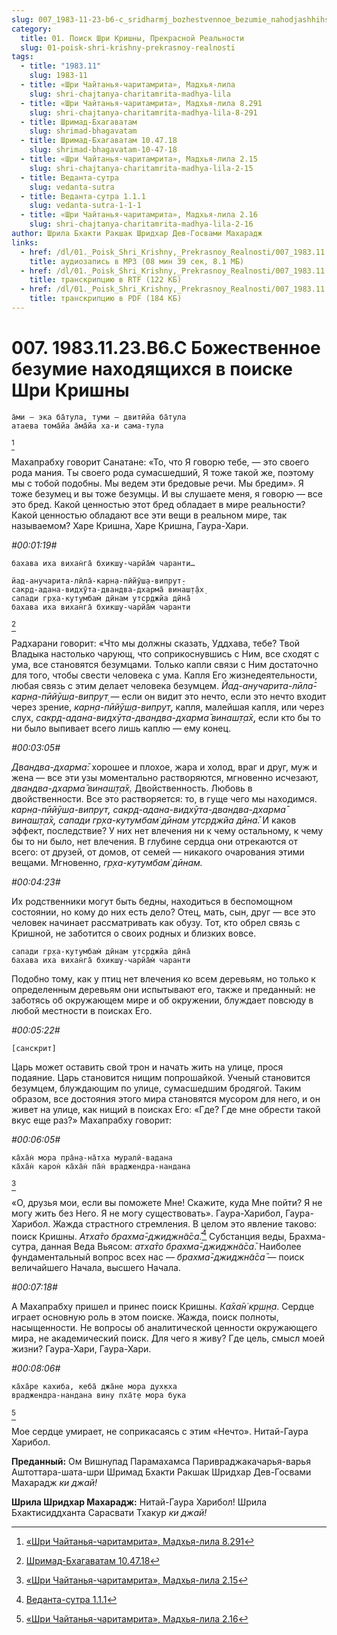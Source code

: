 ```yaml
---
slug: 007_1983-11-23-b6-c_sridharmj_bozhestvennoe_bezumie_nahodjashhihsja_v_poiske_shri_krishny
category:
  title: 01. Поиск Шри Кришны, Прекрасной Реальности
  slug: 01-poisk-shri-krishny-prekrasnoy-realnosti
tags:
  - title: "1983.11"
    slug: 1983-11
  - title: «Шри Чайтанья-чаритамрита», Мадхья-лила
    slug: shri-chajtanya-charitamrita-madhya-lila
  - title: «Шри Чайтанья-чаритамрита», Мадхья-лила 8.291
    slug: shri-chajtanya-charitamrita-madhya-lila-8-291
  - title: Шримад-Бхагаватам
    slug: shrimad-bhagavatam
  - title: Шримад-Бхагаватам 10.47.18
    slug: shrimad-bhagavatam-10-47-18
  - title: «Шри Чайтанья-чаритамрита», Мадхья-лила 2.15
    slug: shri-chajtanya-charitamrita-madhya-lila-2-15
  - title: Веданта-сутра
    slug: vedanta-sutra
  - title: Веданта-сутра 1.1.1
    slug: vedanta-sutra-1-1-1
  - title: «Шри Чайтанья-чаритамрита», Мадхья-лила 2.16
    slug: shri-chajtanya-charitamrita-madhya-lila-2-16
author: Шрила Бхакти Ракшак Шридхар Дев-Госвами Махарадж
links:
  - href: /dl/01._Poisk_Shri_Krishny,_Prekrasnoy_Realnosti/007_1983.11.23.B6.C_SridharMj_Bozhestvennoe_bezumie_nahodjashhihsja_v_poiske_Shri_Krishny.mp3
    title: аудиозапись в MP3 (08 мин 39 сек, 8.1 МБ)
  - href: /dl/01._Poisk_Shri_Krishny,_Prekrasnoy_Realnosti/007_1983.11.23.B6.C_SridharMj_Bozhestvennoe_bezumie_nahodjashhihsja_v_poiske_Shri_Krishny.rtf
    title: транскрипцию в RTF (122 КБ)
  - href: /dl/01._Poisk_Shri_Krishny,_Prekrasnoy_Realnosti/007_1983.11.23.B6.C_SridharMj_Bozhestvennoe_bezumie_nahodjashhihsja_v_poiske_Shri_Krishny.pdf
    title: транскрипцию в PDF (184 КБ)
---
```


# 007. 1983.11.23.В6.С Божественное безумие находящихся в поиске Шри Кришны

    а̄ми — эка ба̄тула, туми — двитӣйа ба̄тула
    атаева тома̄йа а̄ма̄йа ха-и сама-тула
[^ftnref1]

Махапрабху говорит Санатане: «То, что Я говорю тебе, — это своего рода мания. Ты своего рода сумасшедший, Я тоже такой же, поэтому мы с тобой подобны. Мы ведем эти бредовые речи. Мы бредим». Я тоже безумец и вы тоже безумцы. И вы слушаете меня, я говорю — все это бред. Какой ценностью этот бред обладает в мире реальности? Какой ценностью обладают все эти вещи в реальном мире, так называемом? Харе Кришна, Харе Кришна, Гаура-Хари.

*#00:01:19#*

    бахава иха вихан̇га̄ бхикш̣у-чарйа̄м̇ чаранти…

    йад-анучарита-лӣла̄-карн̣а-пӣйӯш̣а-випрут̣-
    сакр̣д-адана-видхӯта-двандва-дхарма̄ винаш̣т̣а̄х̣
    сапади гр̣ха-кут̣умбам̇ дӣнам утср̣джйа дӣна̄
    бахава иха вихан̇га̄ бхикш̣у-чарйа̄м̇ чаранти
[^ftnref2]

Радхарани говорит: «Что мы должны сказать, Уддхава, тебе? Твой Владыка настолько чарующ, что соприкоснувшись с Ним, все сходят с ума, все становятся безумцами. Только капли связи с Ним достаточно для того, чтобы свести человека с ума. Капля Его жизнедеятельности, любая связь с этим делает человека безумцем. *Йад-анучарита-лӣла̄-карн̣а-пӣйӯш̣а-випрут̣* — если он видит это нечто, если это нечто входит через зрение, *карн̣а-пӣйӯш̣а-випрут̣*, капля, малейшая капля, или через слух, *сакр̣д-адана-видхӯта-двандва-дхарма̄ винаш̣т̣а̄х̣*, если кто бы то ни было выпивает всего лишь каплю — ему конец.

*#00:03:05#*

*Двандва-дхарма̄*: хорошее и плохое, жара и холод, враг и друг, муж и жена — все эти узы моментально растворяются, мгновенно исчезают, *двандва-дхарма̄ винаш̣т̣а̄х̣.* Двойственность. Любовь в двойственности. Все это растворяется: то, в гуще чего мы находимся. *карн̣а-пӣйӯш̣а-випрут̣, сакр̣д-адана-видхӯта-двандва-дхарма̄ винаш̣т̣а̄х̣, сапади гр̣ха-кут̣умбам̇ дӣнам утср̣джйа дӣна̄.* И каков эффект, последствие? У них нет влечения ни к чему остальному, к чему бы то ни было, нет влечения. В глубине сердца они отрекаются от всего: от друзей, от домов, от семей — никакого очарования этими вещами. Мгновенно, *гр̣ха-кут̣умбам̇ дӣнам.*

*#00:04:23#*

Их родственники могут быть бедны, находиться в беспомощном состоянии, но кому до них есть дело? Отец, мать, сын, друг — все это человек начинает рассматривать как обузу. Тот, кто обрел связь с Кришной, не заботится о своих родных и близких вовсе.

    сапади гр̣ха-кут̣умбам̇ дӣнам утср̣джйа дӣна̄
    бахава иха вихан̇га̄ бхикш̣у-чарйа̄м̇ чаранти

Подобно тому, как у птиц нет влечения ко всем деревьям, но только к определенным деревьям они испытывают его, также и преданный: не заботясь об окружающем мире и об окружении, блуждает повсюду в любой местности в поисках Его.

*#00:05:22#*

    [санскрит]

Царь может оставить свой трон и начать жить на улице, прося подаяние. Царь становится нищим попрошайкой. Ученый становится безумцем, блуждающим по улице, сумасшедшим бродягой. Таким образом, все достояния этого мира становятся мусором для него, и он живет на улице, как нищий в поисках Его: «Где? Где мне обрести такой вкус еще раз?» Махапрабху говорит:

*#00:06:05#*

    ка̄ха̄н̇ мора пра̄н̣а-на̄тха муралӣ-вадана
    ка̄ха̄н̇ карон̇ ка̄ха̄н̇ па̄н̇ враджендра-нандана
[^ftnref3]

«О, друзья мои, если вы поможете Мне! Скажите, куда Мне пойти? Я не могу жить без Него. Я не могу существовать». Гаура-Харибол, Гаура-Харибол. Жажда страстного стремления. В целом это явление таково: поиск Кришны. *Атха̄то брахма̄-джиджн̃а̄са̄.*[^ftnref4] Субстанция веды, Брахма-сутра, данная Веда Вьясом: *атха̄то брахма̄-джиджн̃а̄са̄*. Наиболее фундаментальный вопрос всех нас — *брахма̄-джиджн̃а̄са̄* — поиск величайшего Начала, высшего Начала.

*#00:07:18#*

А Махапрабху пришел и принес поиск Кришны. *Ка̄ха̄н̇ кр̣ш̣н̣а*. Сердце играет основную роль в этом поиске. Жажда, поиск полноты, насыщенности. Не вопросы об аналитической ценности окружающего мира, не академический поиск. Для чего я живу? Где цель, смысл моей жизни? Гаура-Хари, Гаура-Хари.

*#00:08:06#*

    ка̄ха̄ре кахиба, кеба̄ джа̄не мора дух̣кха
    враджендра-нандана вину пха̄т̣е мора бука
[^ftnref5]

Мое сердце умирает, не соприкасаясь с этим «Нечто». Нитай-Гаура Харибол.

**Преданный:** Ом Вишнупад Парамахамса Паривраджакачарья-варья Аштоттара-шата-шри Шримад Бхакти Ракшак Шридхар Дев-Госвами Махарадж *ки джай!*

**Шрила Шридхар Махарадж:** Нитай-Гаура Харибол! Шрила Бхактисиддханта Сарасвати Тхакур *ки джай!*



[^ftnref1]: [«Шри Чайтанья-чаритамрита», Мадхья-лила 8.291](../notes/shri-chajtanya-charitamrita-madhya-lila/shri-chajtanya-charitamrita-madhya-lila-8-291.md)

[^ftnref2]: [Шримад-Бхагаватам 10.47.18](../notes/shrimad-bhagavatam/shrimad-bhagavatam-10-47-18.md)

[^ftnref3]: [«Шри Чайтанья-чаритамрита», Мадхья-лила 2.15](../notes/shri-chajtanya-charitamrita-madhya-lila/shri-chajtanya-charitamrita-madhya-lila-2-15.md)

[^ftnref4]: [Веданта-сутра 1.1.1](../notes/vedanta-sutra/vedanta-sutra-1-1-1.md)

[^ftnref5]: [«Шри Чайтанья-чаритамрита», Мадхья-лила 2.16](../notes/shri-chajtanya-charitamrita-madhya-lila/shri-chajtanya-charitamrita-madhya-lila-2-16.md)
